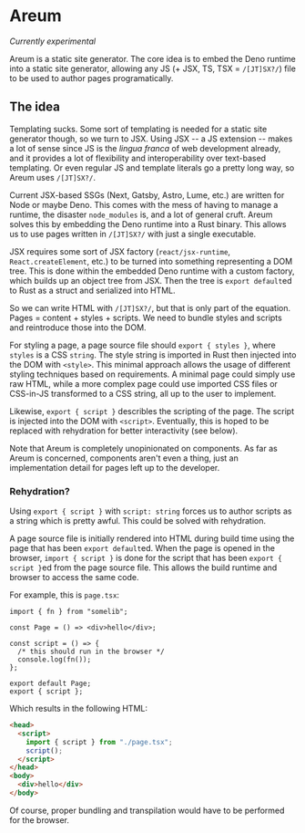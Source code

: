 # Areum

_Currently experimental_

Areum is a static site generator.
The core idea is to embed the Deno runtime into a static site generator, allowing any JS (+ JSX, TS, TSX = `/[JT]SX?/`) file to be used to author pages programatically.

## The idea

Templating sucks.
Some sort of templating is needed for a static site generator though, so we turn to JSX.
Using JSX -- a JS extension -- makes a lot of sense since JS is the _lingua franca_ of web development already, and it provides a lot of flexibility and interoperability over text-based templating.
Or even regular JS and template literals go a pretty long way, so Areum uses `/[JT]SX?/`.

Current JSX-based SSGs (Next, Gatsby, Astro, Lume, etc.) are written for Node or maybe Deno.
This comes with the mess of having to manage a runtime, the disaster `node_modules` is, and a lot of general cruft.
Areum solves this by embedding the Deno runtime into a Rust binary.
This allows us to use pages written in `/[JT]SX?/` with just a single executable.

JSX requires some sort of JSX factory (`react/jsx-runtime`, `React.createElement`, etc.) to be turned into something representing a DOM tree.
This is done within the embedded Deno runtime with a custom factory, which builds up an object tree from JSX.
Then the tree is `export default`ed to Rust as a struct and serialized into HTML.

So we can write HTML with `/[JT]SX?/`, but that is only part of the equation.
Pages = content + styles + scripts.
We need to bundle styles and scripts and reintroduce those into the DOM.

For styling a page, a page source file should `export { styles }`, where `styles` is a CSS `string`.
The style string is imported in Rust then injected into the DOM with `<style>`.
This minimal approach allows the usage of different styling techniques based on requirements.
A minimal page could simply use raw HTML, while a more complex page could use imported CSS files or CSS-in-JS transformed to a CSS string, all up to the user to implement.

Likewise, `export { script }` describles the scripting of the page.
The script is injected into the DOM with `<script>`.
Eventually, this is hoped to be replaced with rehydration for better interactivity (see below).

Note that Areum is completely unopinionated on components.
As far as Areum is concerned, components aren't even a thing, just an implementation detail for pages left up to the developer.

### Rehydration?

Using `export { script }` with `script: string` forces us to author scripts as a string which is pretty awful.
This could be solved with rehydration.

A page source file is initially rendered into HTML during build time using the page that has been `export default`ed.
When the page is opened in the browser, `import { script }` is done for the script that has been `export { script }`ed from the page source file.
This allows the build runtime and browser to access the same code.

For example, this is `page.tsx`:

```tsx
import { fn } from "somelib";

const Page = () => <div>hello</div>;

const script = () => {
  /* this should run in the browser */
  console.log(fn());
};

export default Page;
export { script };
```

Which results in the following HTML:

```html
<head>
  <script>
    import { script } from "./page.tsx";
    script();
  </script>
</head>
<body>
  <div>hello</div>
</body>
```

Of course, proper bundling and transpilation would have to be performed for the browser.
